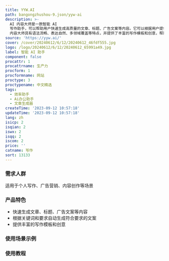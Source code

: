 ```yaml
---
title: YYW.AI
path: bangongzhushou-9.json/yyw-ai
description: >-
  AI 内容大师是一款智能 AI
  写作助手，可以帮助用户快速生成高质量的文章、标题、广告文案等内容。它可以根据用户提供的关键词和要求，自动生成符合要求的文案，节省用户的写作时间和精力。AI
  内容大师具有语法流畅、表达自然、多领域覆盖等特点，并提供了丰富的写作模板和创意，帮助用户轻松完成写作任务。
source: 'https://yyw.ai/'
cover: /cover/20240612/6/12/20240612_46fdf555.jpg
logo: /logo/20240612/6/12/20240612_65991a49.jpg
label: 智能 AI 助手
component: false
procattr: 1
procattrname: 生产力
procform: 1
procformname: 网站
proctype: 3
proctypename: 中文精选
tags:
  - 效率助手
  - Ai办公助手
  - 文章生成器
createTime: '2023-09-12 10:57:18'
updateTime: '2023-09-12 10:57:18'
lang: zh
isicp: 2
isqian: 2
iswx: 2
isqq: 2
iscom: 2
price: ''
catname: 写作
sort: 13133
---
```




### 需求人群
适用于个人写作、广告营销、内容创作等场景

### 产品特色
- 快速生成文章、标题、广告文案等内容
- 根据关键词和要求自动生成符合要求的文案
- 提供丰富的写作模板和创意

### 使用场景示例


### 使用教程


  
